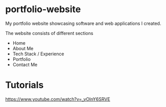 # portfolio-website
My portfolio website showcasing software and web applications I created.

The website consists of different sections

* Home
* About Me
* Tech Stack / Experience
* Portfolio
* Contact Me

# Tutorials
https://www.youtube.com/watch?v=_vOInY6SRVE